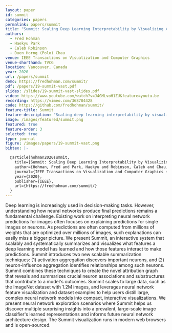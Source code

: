 ```yaml
---
layout: paper
id: summit
categories: papers
permalink: papers/summit
title: "Summit: Scaling Deep Learning Interpretability by Visualizing Activation and Attribution Summarizations"
authors: 
  - Fred Hohman
  - Haekyu Park
  - Caleb Robinson
  - Duen Horng (Polo) Chau
venue: IEEE Transactions on Visualization and Computer Graphics
venue-shorthand: TVCG
location: Vancouver, Canada
year: 2020
url: /papers/summit
demo: https://fredhohman.com/summit/
pdf: /papers/19-summit-vast.pdf
slides: /slides/19-summit-vast-slides.pdf
video: https://www.youtube.com/watch?v=J4GMLvoH1ZU&feature=youtu.be
recording: https://vimeo.com/368704428
code: https://github.com/fredhohman/summit/
feature-title: Summit
feature-description: "Scaling deep learning interpretability by visualizing activation and attribution summarizations"
image: /images/featured/summit.png
featured: true
feature-order: 3
selected: true
type: journal
figure: /images/papers/19-summit-vast.png
bibtex: |-

  @article{hohman2020summit,
    title={Summit: Scaling Deep Learning Interpretability by Visualizing Activation and Attribution Summarizations},
    author={Hohman, Fred and Park, Haekyu and Robinson, Caleb and Chau, Duen Horng},
    journal={IEEE Transactions on Visualization and Computer Graphics (TVCG)},
    year={2020},
    publisher={IEEE},
    url={https://fredhohman.com/summit/}
  }
---
```

    
Deep learning is increasingly used in decision-making tasks.
However, understanding how neural networks produce final predictions remains a fundamental challenge.
Existing work on interpreting neural network predictions for images often focuses on explaining predictions for single images or neurons.
As predictions are often computed from millions of weights that are optimized over millions of images, such explanations can easily miss a bigger picture.
We present Summit, an interactive system that scalably and systematically summarizes and visualizes what features a deep learning model has learned and how those features interact to make predictions.
Summit introduces two new scalable summarization techniques: (1) activation aggregation discovers important neurons, and (2) neuron-influence aggregation identifies relationships among such neurons. 
Summit combines these techniques to create the novel attribution graph that reveals and summarizes crucial neuron associations and substructures that contribute to a model's outcomes.
Summit scales to large data, such as the ImageNet dataset with 1.2M images, and leverages neural network feature visualization and dataset examples to help users distill large, complex neural network models into compact, interactive visualizations.
We present neural network exploration scenarios where Summit helps us discover multiple surprising insights into a prevalent, large-scale image classifier's learned representations and informs future neural network architecture design.
The Summit visualization runs in modern web browsers and is open-sourced.